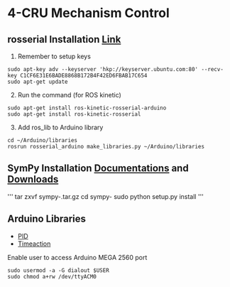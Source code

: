 # 4-CRU Mechanism Control

## rosserial Installation [Link](http://wiki.ros.org/rosserial_arduino/Tutorials/Arduino%20IDE%20Setup)
1. Remember to setup keys
```
sudo apt-key adv --keyserver 'hkp://keyserver.ubuntu.com:80' --recv-key C1CF6E31E6BADE8868B172B4F42ED6FBAB17C654
sudo apt-get update
```
2. Run the command (for ROS kinetic)
```
sudo apt-get install ros-kinetic-rosserial-arduino
sudo apt-get install ros-kinetic-rosserial
```
3. Add ros_lib to Arduino library
```
cd ~/Arduino/libraries
rosrun rosserial_arduino make_libraries.py ~/Arduino/libraries
```

## SymPy Installation [Documentations](https://docs.sympy.org/latest/index.html) and [Downloads](https://github.com/sympy/sympy/releases)
'''
tar zxvf sympy-<VERSION>.tar.gz
cd sympy-<VERSION>
sudo python setup.py install
'''

## Arduino Libraries
- [PID](https://playground.arduino.cc/Code/PIDLibrary/)
- [Timeaction](https://playground.arduino.cc/Code/TimedAction/)


Enable user to access Arduino MEGA 2560 port
```
sudo usermod -a -G dialout $USER
sudo chmod a+rw /dev/ttyACM0 
```
